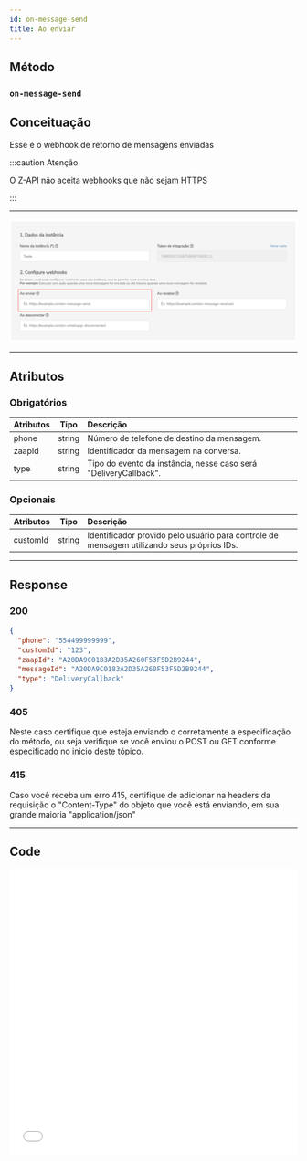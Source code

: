 ```yaml
---
id: on-message-send
title: Ao enviar
---
```


## Método

### `on-message-send`

## Conceituação

Esse é o webhook de retorno de mensagens enviadas

:::caution Atenção

O Z-API não aceita webhooks que não sejam HTTPS

:::

---

![img](../../img/sendMessage.png)

---

## Atributos

### Obrigatórios

| Atributos | Tipo | Descrição |
| :-- | :-: | :-- |
| phone | string | Número de telefone de destino da mensagem. |
| zaapId | string | Identificador da mensagem na conversa. |
| type | string | Tipo do evento da instância, nesse caso será "DeliveryCallback". |

### Opcionais

| Atributos | Tipo | Descrição |
| :-- | :-: | :-- |
| customId | string | Identificador provido pelo usuário para controle de mensagem utilizando seus próprios IDs. |

---

## Response

### 200

```json
{
  "phone": "554499999999",
  "customId": "123",
  "zaapId": "A20DA9C0183A2D35A260F53F5D2B9244",
  "messageId": "A20DA9C0183A2D35A260F53F5D2B9244",
  "type": "DeliveryCallback"
}
```

### 405

Neste caso certifique que esteja enviando o corretamente a especificação do método, ou seja verifique se você enviou o POST ou GET conforme especificado no inicio deste tópico.

### 415

Caso você receba um erro 415, certifique de adicionar na headers da requisição o "Content-Type" do objeto que você está enviando, em sua grande maioria "application/json"

---

## Code

<iframe src="//api.apiembed.com/?source=https://raw.githubusercontent.com/Z-API/z-api-docs/main/json-examples/on-message-send.json&targets=all" frameborder="0" scrolling="no" width="100%" height="500px" seamless></iframe>

